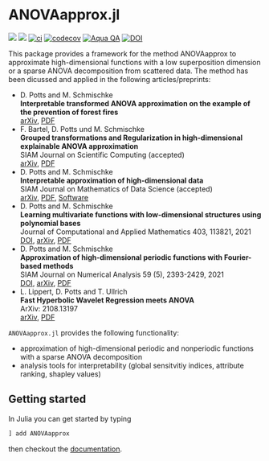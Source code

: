# ANOVAapprox.jl

[![](https://img.shields.io/badge/docs-stable-blue.svg)](https://nfft.github.io/ANOVAapprox.jl/stable)
[![](https://img.shields.io/badge/docs-dev-blue.svg)](https://nfft.github.io/ANOVAapprox.jl/dev)
[![ci](https://github.com/NFFT/ANOVAapprox.jl/actions/workflows/ci.yml/badge.svg)](https://github.com/NFFT/ANOVAapprox.jl/actions?query=workflow%3ACI+branch%3Amain)
[![codecov](https://codecov.io/gh/NFFT/ANOVAapprox.jl/branch/main/graph/badge.svg?token=5RUDL3Z3S5)](https://codecov.io/gh/NFFT/ANOVAapprox.jl)
[![Aqua QA](https://img.shields.io/badge/Aqua.jl-%F0%9F%8C%A2-aqua.svg)](https://github.com/JuliaTesting/Aqua.jl)
[![DOI](https://zenodo.org/badge/DOI/10.5281/zenodo.5657976.svg)](https://doi.org/10.5281/zenodo.5657976)

This package provides a framework for the method ANOVAapprox to approximate high-dimensional functions with a low superposition dimension or a sparse ANOVA decomposition from scattered data. The method has been dicussed and applied in the following articles/preprints:

<ul>
  <li>D. Potts and M. Schmischke <br> 
  <b>Interpretable transformed ANOVA approximation on the example of the prevention of forest fires</b> <br>
  <a href="https://arxiv.org/abs/2110.07353">arXiv</a>, <a href="https://www-user.tu-chemnitz.de/~mischmi/papers/transformedanova.pdf">PDF</a></li>
  <li>F. Bartel, D. Potts und M. Schmischke <br> 
  <b>Grouped transformations and Regularization in high-dimensional explainable ANOVA approximation</b> <br>
  SIAM Journal on Scientific Computing (accepted) <br>
  <a href="https://arxiv.org/abs/2010.10199">arXiv</a>, <a href="https://www-user.tu-chemnitz.de/~mischmi/papers/groupedtransforms.pdf">PDF</a></li>
  <li>D. Potts and M. Schmischke <br> 
  <b>Interpretable approximation of high-dimensional data</b> <br>
  SIAM Journal on Mathematics of Data Science (accepted) <br>
  <a href="https://arxiv.org/abs/2103.13787">arXiv</a>, <a href="https://www-user.tu-chemnitz.de/~mischmi/papers/attributeranking.pdf">PDF</a>, <a href="https://github.com/NFFT/AttributeRankingExamples">Software</a></li>
  <li>D. Potts and M. Schmischke <br> 
  <b>Learning multivariate functions with low-dimensional structures using polynomial bases</b><br>
  Journal of Computational and Applied Mathematics 403, 113821, 2021<br>
  <a href="https://doi.org/10.1016/j.cam.2021.113821">DOI</a>, <a href="https://arxiv.org/abs/1912.03195">arXiv</a>, <a href="https://www-user.tu-chemnitz.de/~mischmi/papers/anovacube.pdf">PDF</a></li>
  <li>D. Potts and M. Schmischke <br> 
  <b>Approximation of high-dimensional periodic functions with Fourier-based methods</b><br>
  SIAM Journal on Numerical Analysis 59 (5), 2393-2429, 2021<br>
  <a href="https://doi.org/10.1137/20M1354921">DOI</a>, <a href="https://arxiv.org/abs/1907.11412">arXiv</a>, <a href="https://www-user.tu-chemnitz.de/~mischmi/papers/anovafourier.pdf">PDF</a></li>
<li>L. Lippert, D. Potts and T. Ullrich <br> 
  <b>Fast Hyperbolic Wavelet Regression meets ANOVA</b><br>
  ArXiv: 2108.13197<br>
  <a href="https://arxiv.org/abs/2108.13197">arXiv</a>, <a href="https://www-user.tu-chemnitz.de/~lipl/paper/HWR.pdf">PDF</a></li>


</ul>

`ANOVAapprox.jl` provides the following functionality:
- approximation of high-dimensional periodic and nonperiodic functions with a sparse ANOVA decomposition
- analysis tools for interpretability (global sensitvitiy indices, attribute ranking, shapley values)

## Getting started

In Julia you can get started by typing

```julia
] add ANOVAapprox
```

then checkout the [documentation](https://nfft.github.io/ANOVAapprox.jl/stable/).
